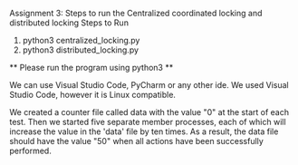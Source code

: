 Assignment 3:
Steps to run the Centralized coordinated locking and distributed locking 
Steps to Run
1. python3 centralized_locking.py
2. python3 distributed_locking.py

** Please run the program using python3 **

We can use Visual Studio Code, PyCharm or any other ide. We used Visual Studio Code, however it is Linux compatible.

We created a counter file called data with the value "0" at the start of each test.
Then we started five separate member processes, each of which will increase the value in the 'data' file by ten times. As a result, the data file should have the value "50" when all actions have been successfully performed.